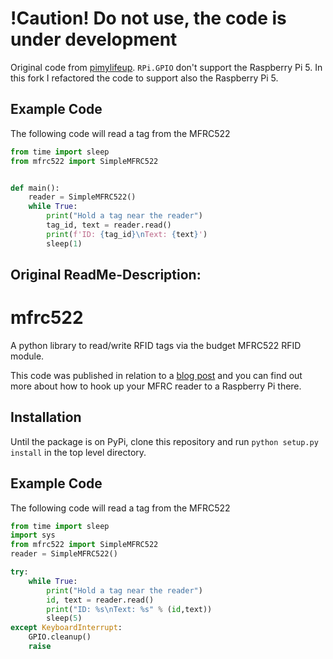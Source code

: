!Caution! Do not use, the code is under development
====================================================

Original code from [pimylifeup](https://github.com/YudiNz/MFRC522-python-SimpleMFRC522).
`RPi.GPIO` don't support the Raspberry Pi 5. In this fork I refactored the code to support also the Raspberry Pi 5.

## Example Code

The following code will read a tag from the MFRC522

```python
from time import sleep
from mfrc522 import SimpleMFRC522


def main():
    reader = SimpleMFRC522()
    while True:
        print("Hold a tag near the reader")
        tag_id, text = reader.read()
        print(f'ID: {tag_id}\nText: {text}')
        sleep(1)
```

Original ReadMe-Description:
-----------------------------

# mfrc522

A python library to read/write RFID tags via the budget MFRC522 RFID module.

This code was published in relation to a [blog post](https://pimylifeup.com/raspberry-pi-rfid-rc522/) and you can find out more about how to hook up your MFRC reader to a Raspberry Pi there.

## Installation

Until the package is on PyPi, clone this repository and run `python setup.py install` in the top level directory.

## Example Code

The following code will read a tag from the MFRC522

```python
from time import sleep
import sys
from mfrc522 import SimpleMFRC522
reader = SimpleMFRC522()

try:
    while True:
        print("Hold a tag near the reader")
        id, text = reader.read()
        print("ID: %s\nText: %s" % (id,text))
        sleep(5)
except KeyboardInterrupt:
    GPIO.cleanup()
    raise
```
